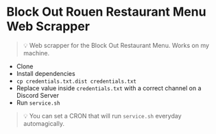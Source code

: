 # Block Out Rouen Restaurant Menu Web Scrapper

> :bulb: Web scrapper for the Block Out Restaurant Menu. Works on my machine.

* Clone
* Install dependencies
* `cp credentials.txt.dist credentials.txt`
* Replace value inside `credentials.txt` with a correct channel on a Discord Server
* Run `service.sh`

> :bulb: You can set a CRON that will run `service.sh` everyday automagically.

